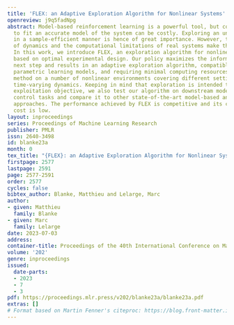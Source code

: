 ```yaml
---
title: 'FLEX: an Adaptive Exploration Algorithm for Nonlinear Systems'
openreview: j9q5fadNpg
abstract: Model-based reinforcement learning is a powerful tool, but collecting data
  to fit an accurate model of the system can be costly. Exploring an unknown environment
  in a sample-efficient manner is hence of great importance. However, the complexity
  of dynamics and the computational limitations of real systems make this task challenging.
  In this work, we introduce FLEX, an exploration algorithm for nonlinear dynamics
  based on optimal experimental design. Our policy maximizes the information of the
  next step and results in an adaptive exploration algorithm, compatible with arbitrary
  parametric learning models, and requiring minimal computing resources. We test our
  method on a number of nonlinear environments covering different settings, including
  time-varying dynamics. Keeping in mind that exploration is intended to serve an
  exploitation objective, we also test our algorithm on downstream model-based classical
  control tasks and compare it to other state-of-the-art model-based and model-free
  approaches. The performance achieved by FLEX is competitive and its computational
  cost is low.
layout: inproceedings
series: Proceedings of Machine Learning Research
publisher: PMLR
issn: 2640-3498
id: blanke23a
month: 0
tex_title: "{FLEX}: an Adaptive Exploration Algorithm for Nonlinear Systems"
firstpage: 2577
lastpage: 2591
page: 2577-2591
order: 2577
cycles: false
bibtex_author: Blanke, Matthieu and Lelarge, Marc
author:
- given: Matthieu
  family: Blanke
- given: Marc
  family: Lelarge
date: 2023-07-03
address: 
container-title: Proceedings of the 40th International Conference on Machine Learning
volume: '202'
genre: inproceedings
issued:
  date-parts:
  - 2023
  - 7
  - 3
pdf: https://proceedings.mlr.press/v202/blanke23a/blanke23a.pdf
extras: []
# Format based on Martin Fenner's citeproc: https://blog.front-matter.io/posts/citeproc-yaml-for-bibliographies/
---
```

